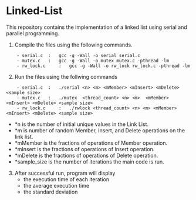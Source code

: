 # Linked-List
This repository contains the implementation of a linked list using serial and parallel programming.

1. Compile the files using the following commands.
```
 	- serial.c 	: 	gcc -g -Wall -o serial serial.c
 	- mutex.c 	: 	gcc -g -Wall -o mutex mutex.c -pthread -lm
	- rw_lock.c 	: 	gcc -g -Wall -o rw_lock rw_lock.c -pthread -lm
```
2. Run the files using the follwing commands
```
	- serial.c 	:	./serial <n> <m> <mMember> <mInsert> <mDelete> <sample size>
	- mutex.c 	:	./mutex  <thread_count> <n> <m>  <mMember> <mInsert> <mDelete> <sample size>
	- rw_lock.c 	:	./rwlock <thread_count> <n> <m> <mMember> <mInsert> <mDelete> <sample size>
```

- *n is the number of initial unique values in the Link List.
- *m is number of random Member, Insert, and Delete operations on the link list.
- *mMember is the fractions of operations of Member operation.
- *mInsert is the fractions of operations of Insert operation.
- *mDelete is the fractions of operations of Delete operation.
- *sample_size is the number of iterations the main code is run.

3. After successful run, program will display 
	- the execution time of each iteration 
	- the average execution time 
	- the standard deviation 
